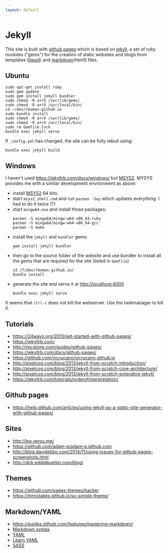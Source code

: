 ```yaml
---
layout: default
---
```


# Jekyll

This site is built with [github pages](https://pages.github.com/) which is based on [jekyll](https://jekyllrb.com/), a set of ruby modules ("gems") for the creation of static websites and blogs from templates ([liquid](https://github.com/Shopify/liquid/wiki)) and [markdown](https://daringfireball.net/projects/markdown/)/html5 files. 


## Ubuntu

```
sudo apt-get install ruby
sudo gem update
sudo gem install jekyll bundler 
sudo chmod -R a+rX /var/lib/gems/
sudo chmod -R a+rX /usr/local/bin/
cd ~/dev/rboman.github.io
sudo bundle install 
sudo chmod -R a+rX /var/lib/gems/
sudo chmod -R a+rX /usr/local/bin/
sudo rm Gemfile.lock
bundle exec jekyll serve
```
If `_config.yml` has changed, the site can be fully rebuit using:
```
bundle exec jekyll build
```


## Windows
I haven't used <https://jekyllrb.com/docs/windows/> but [MSYS2](https://www.msys2.org/). MYSYS provides me with a similar development environment as above:

- install [MSYS2](https://www.msys2.org/) 64 bits.
- start `msys2_shell.cmd` and run `pacman -Suy` which updates everything. I had to do it twice (?)
- start `mingw64.exe` and install those packages:
  ```
  pacman -S mingw64/mingw-w64-x86_64-ruby 
  pacman -S mingw64/mingw-w64-x86_64-gcc  
  pacman -S make                             
  ```
- install the `jekyll` and `bundler` gems:
  ```
  gem install jekyll bundler
  ```
- then go to the source folder of the website and use bundler to install all the gems that are required for the site (listed in `Gemfile`)
  ```
  cd /f/dev/rboman.github.io/
  bundle install  
  ```
- generate the site and serve it at <http://localhost:4000>
  ```
  bundle exec jekyll serve
  ```

It seems that `ctrl-c` does not kill the webserver. Use the taskmanager to kill it.


## Tutorials
* <https://24ways.org/2013/get-started-with-github-pages/>
* <https://jekyllrb.com/>
* <http://jmcglone.com/guides/github-pages/>
* <https://jekyllrb.com/docs/github-pages/>
* <https://github.com/vicrucann/vicrucann.github.io>
* <http://pixelcog.com/blog/2013/jekyll-from-scratch-introduction/>
* <http://pixelcog.com/blog/2013/jekyll-from-scratch-core-architecture/>
* <http://pixelcog.com/blog/2013/jekyll-from-scratch-extending-jekyll/>
* <https://jekyllrb.com/tutorials/orderofinterpretation/>


## Github pages

* <https://help.github.com/articles/using-jekyll-as-a-static-site-generator-with-github-pages/>

## Sites
* <http://lea.verou.me/>
* <https://github.com/adam-p/adam-p.github.com>
* <http://blog.davidebbo.com/2014/11/using-issues-for-github-pages-screenshots.html>
* <http://dirk.eddelbuettel.com/blog/>

## Themes
* <https://github.com/pages-themes/hacker>
* <https://mmistakes.github.io/so-simple-theme/>

## Markdown/YAML
* <https://guides.github.com/features/mastering-markdown/>
* [Markdown syntax](http://packetlife.net/media/library/16/Markdown.pdf)
* [YAML](https://en.wikipedia.org/wiki/YAML#Basic_components)
* [Learn YAML](https://learnxinyminutes.com/docs/yaml/)
* [SASS](https://sass-lang.com/guide)
